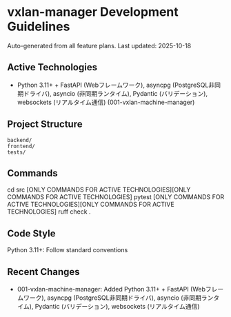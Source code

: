# vxlan-manager Development Guidelines

Auto-generated from all feature plans. Last updated: 2025-10-18

## Active Technologies
- Python 3.11+ + FastAPI (Webフレームワーク), asyncpg (PostgreSQL非同期ドライバ), asyncio (非同期ランタイム), Pydantic (バリデーション), websockets (リアルタイム通信) (001-vxlan-machine-manager)

## Project Structure
```
backend/
frontend/
tests/
```

## Commands
cd src [ONLY COMMANDS FOR ACTIVE TECHNOLOGIES][ONLY COMMANDS FOR ACTIVE TECHNOLOGIES] pytest [ONLY COMMANDS FOR ACTIVE TECHNOLOGIES][ONLY COMMANDS FOR ACTIVE TECHNOLOGIES] ruff check .

## Code Style
Python 3.11+: Follow standard conventions

## Recent Changes
- 001-vxlan-machine-manager: Added Python 3.11+ + FastAPI (Webフレームワーク), asyncpg (PostgreSQL非同期ドライバ), asyncio (非同期ランタイム), Pydantic (バリデーション), websockets (リアルタイム通信)

<!-- MANUAL ADDITIONS START -->
<!-- MANUAL ADDITIONS END -->
